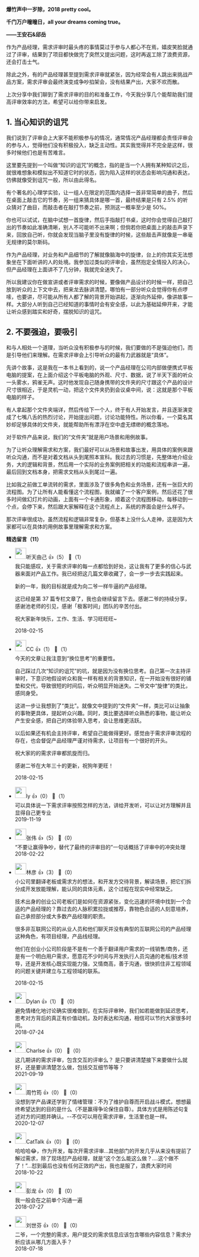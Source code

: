 **爆竹声中一岁除，2018 pretty cool。**

**千门万户曈曈日，all your dreams coming true。**

**——王安石&amp;邱岳**

作为产品经理，需求评审时最头疼的事情莫过于参与人都心不在焉，嬉皮笑脸就通过了评审，结果到了项目都快做完了突然又提出问题，这时再返工除了浪费资源，还会打击士气。

除此之外，有的产品经理甚至提到需求评审就紧张，因为经常会有人跳出来挑战产品方案，需求评审会最终演变成争吵掐架会，没有结果产出，大家不欢而散。

上次分享中我们聊到了需求评审的目的和准备工作，今天我分享几个能帮助我们提高评审效率的方法，希望可以给你带来启发。

## 1. 当心知识的诅咒

我们说到了评审会上大家不能积极参与的情况，通常情况产品经理都会责怪评审会的参与人，觉得他们没有积极投入，缺乏主动性。其实我觉得并不完全是这样，很多时候他们也是有苦难言。

这里要先提到一个叫做“知识的诅咒”的概念，指的是当一个人拥有某种知识之后，就很难想象和模拟出不知道它时的状态，因为陷入这样的状态会影响沟通和表达，仿佛就像受到诅咒一般，所以由此得名。

有个著名的心理学实验，让一组人在限定的范围内选择一首非常简单的曲子，然后在桌面上敲击它的节奏，另一组来猜具体是哪一首，最终结果是只有 2.5% 的听众猜对了曲目，而敲击者在敲打节奏之前，预测这一概率至少是 50%。

你也可以试试，在脑中试想一首旋律，然后手指敲打书桌，这时你会觉得自己敲打出的节奏如此准确清晰，别人不可能听不出来啊；但倘若你把桌面上的敲击声录下来，回放自己听，你就会发现当脑子里没有旋律的时候，这些敲击声就像是一串毫无规律的莫尔斯码。

作为产品经理，对业务和产品细节的了解就像脑海中的旋律，台上的你其实无法想象坐在下面听讲的人的处境。我参加过类似的评审会，虽然抱定全情投入的决心，但产品经理在上面讲不了几分钟，我就完全迷失了。

所以我建议你在做宣讲或者评审需求的时候，要像做产品设计的时候一样，把自己放到听众的上下文中去，把来龙去脉讲清楚。哪怕有一部分听众会觉得你有点啰嗦，也要讲，尽可能从所有人都了解的背景开始讲起，逐渐向外延伸，像讲故事一样。大部分人听到自己已经知道的事情时会有安全感，以此为基础延伸开来，才能让听众感到踏实和好奇，摆脱知识的诅咒。

## 2. 不要强迫，要吸引

和与人相处一个道理，当听众没有积极参与的时候，我们要做的不是强迫他们，而是引导他们来理解。在需求评审会上引导听众的最有力武器就是“具体”。

先讲个故事，这是我在一本书上看到的，说一个产品经理在公司内部做便携式平板电脑的提案，在上面介绍这个平板电脑的外观、尺寸、数据，说了半天下面的听众一头雾水，鸦雀无声。这时他发现自己随身携带的文件夹的尺寸跟这个产品的设计尺寸很相近，于是灵机一动，把这个文件夹扔到会议桌中间，说：这就是那个平板电脑的样子。

有人拿起那个文件夹端详，然后传给下一个人，终于有人开始发言，并且逐渐演变成了七嘴八舌的热烈讨论，开始提出问题，讨论功能特性。所以你看，一个莫名其妙却足够具体的文件夹，就能帮助所有漂浮在空中虚无缥缈的概念落地。

对于软件产品来说，我们的“文件夹”就是用户场景和用例故事。

为了让听众理解需求和方案，我们最好可以从场景和故事出发，用具体的案例来跟听众沟通，而不是对着文档从头到尾照本宣科。我过去的习惯是，先整体地介绍业务，大的逻辑和背景，然后用一个实际的业务案例把相关的功能和流程串讲一遍，最后回到文档本身，把需求文档从头到尾过一遍。

比如我之前做工单流转的需求，里面涉及了很多角色和业务场景，还有一张巨大的流程图。为了让所有人能看懂这个流程图，我就编了一个客户案例，然后还花了很多时间做幻灯片的动画，上面有一个卡通形象，顺着这个流程图移动，每移动到一个点，会停下来，然后跟大家解释在这个流程点上，系统的界面会是什么样子。

那次评审很成功，虽然流程和逻辑非常复杂，但基本上没什么人走神，这是因为大家都可以在具体的用例故事里理解需求和方案。
<div><strong>精选留言（11）</strong></div><ul>
<li><img src="https://static001.geekbang.org/account/avatar/00/0f/8e/8b/38b93ca0.jpg" width="30px"><span>听天由己</span> 👍（5） 💬（1）<div>我只能感叹，关于需求评审的每一点都恰到好处，这让我有了更多的信心与武器来面对产品工作。我已经把这几篇文章收藏了，会一步一步去实践起来。

新的一年，我的目标就是成为向二爷一样牛逼的产品经理。

这已经是第 37 篇专栏文章了，我也会继续留言下去。感谢二爷的持续分享，感谢池老师的引见，感谢「极客时间」团队的辛苦付出。

祝大家新年快乐，工作、生活、学习旺旺旺~</div>2018-02-15</li><br/><li><img src="https://static001.geekbang.org/account/avatar/00/0f/94/56/4b8395f6.jpg" width="30px"><span>CC</span> 👍（1） 💬（1）<div>今天的文章让我注意到“换位思考”的重要性。

自己踩过几次“知识的诅咒”的坑，就是因为没有换位思考。自己第一次主持评审时，下意识地假设听众和我一样有相关的背景知识，在一开始没有很好的铺垫和交代，导致很短的时间后，听众明显开始迷失。二爷文中“旋律”的类比，感同身受。

这进一步让我想到了“类比”。就像文中提到的“文件夹”一样，类比可以让抽象的事物更具体，提起听众兴趣。同时，类比要选择听众熟悉的事物，能让听众产生安全感，把自己的体验带入思考，会让思维更活跃。

以后如果还有机会主持评审，希望自己能做得更好。感觉由于需求评审流程的存在，也会督促产品经理严谨对待需求，让项目有一个很好的开头。

祝大家的的需求评审都凯旋而归。

感谢二爷在大年三十的更新，祝狗年更旺！</div>2018-02-15</li><br/><li><img src="https://static001.geekbang.org/account/avatar/00/19/c3/64/c0120c46.jpg" width="30px"><span>ly</span> 👍（0） 💬（1）<div>可以具体说一下需求评审按照怎样的方法，讲给开发听，可以让对方理解并且显得自己更专业</div>2019-11-19</li><br/><li><img src="https://static001.geekbang.org/account/avatar/00/0f/c6/e3/0c9526cf.jpg" width="30px"><span>张伟</span> 👍（5） 💬（0）<div>“不要让赢得争吵，替代了最终的评审目的”一句话概括了评审中的冲突处理</div>2018-02-22</li><br/><li><img src="https://static001.geekbang.org/account/avatar/00/0f/c1/a7/5e66d331.jpg" width="30px"><span>林彦</span> 👍（3） 💬（0）<div>小公司里翻译老板或需求方的想法，和开发方交待背景，解读场景，把它们拆分成开发放能理解，能认同的具体元素，这个过程在现实中经常缺乏。

技术出身的创业公司老板们是如何在资源紧张，变化迅速的环境中找到一个合适的产品经理的？靠过去的人脉积累拉拢或推荐，靠物色合适的人刻意培养，自己承担部分或大多数产品经理的职责。

很多非互联网公司的从业人员和他们聊天并没有典型的互联网公司的产品经理这种角色，有项目经理，产品线经理。

他们在创业小公司阶段是不是有一个善于翻译用户需求的一线销售&#47;商务，还是有一个明白用户需求，愿意花不少时间与开发执行人员沟通的老板&#47;技术领导，还是开发核心既实现能力强，又情商高，善于沟通，很快抓住非工程领域的问题关键并建立与工程领域的联系。</div>2018-02-15</li><br/><li><img src="https://static001.geekbang.org/account/avatar/00/10/94/ee/8451dfc4.jpg" width="30px"><span>Dylan</span> 👍（1） 💬（0）<div>避免情绪化地讨论确实很难做到，在实际评审种，我们如若能做到延迟思考，思考对方背后的真正有价值动机，及时表达和沟通，相信可以节约大家很多时间。</div>2018-07-24</li><br/><li><img src="https://static001.geekbang.org/account/avatar/00/10/8c/ae/3b914cb3.jpg" width="30px"><span>Charlse</span> 👍（0） 💬（0）<div>这几期讲的需求评审，包含交互的评审么？
是只要讲清楚接下来要做什么就好，还是要讲清楚怎么做，包括交互细节等等？</div>2021-09-19</li><br/><li><img src="https://thirdwx.qlogo.cn/mmopen/vi_32/Q0j4TwGTfTKgYuT4PMHzd8BlCjcB1GwnYRdLVchj2hujHmWMaXaLXiby2o68Pv8to9lCTn58M9BXjdxQVibzo7tg/132" width="30px"><span>周竹筠</span> 👍（0） 💬（0）<div>没想到学产品课还学到了情绪管理：不为了维护自尊而开启战斗模式，想想最终希望达到的目的是什么（不是赢得争论保住自尊）。具体方式是用陈述句复述对方的问题并确认。--不仅可以用在需求评审，生活里也是一样。</div>2020-12-07</li><br/><li><img src="https://static001.geekbang.org/account/avatar/00/10/22/46/df595e4a.jpg" width="30px"><span>CatTalk</span> 👍（0） 💬（0）<div>哈哈哈😂，作为开发，每次开需求评审...其他部门的开发几乎从来没有提前了解过需求，除了现场怼产品经理，就是“这个怎么能这么做？....这个做不了！”...怼到最后也没有任何正效的产出，我也是服了，浪费大家时间</div>2018-10-22</li><br/><li><img src="https://static001.geekbang.org/account/avatar/00/12/1c/5e/fe486b4c.jpg" width="30px"><span>彭龙</span> 👍（0） 💬（0）<div>我一般会在之前单个沟通一遍</div>2018-07-27</li><br/><li><img src="https://static001.geekbang.org/account/avatar/00/11/cc/93/dff6978c.jpg" width="30px"><span>刘世芬</span> 👍（0） 💬（0）<div>二爷，一个完整的需求，用户提交的需求信息应该包含哪些内容信息？需求分析应该从哪几方面入手？</div>2018-07-18</li><br/>
</ul>